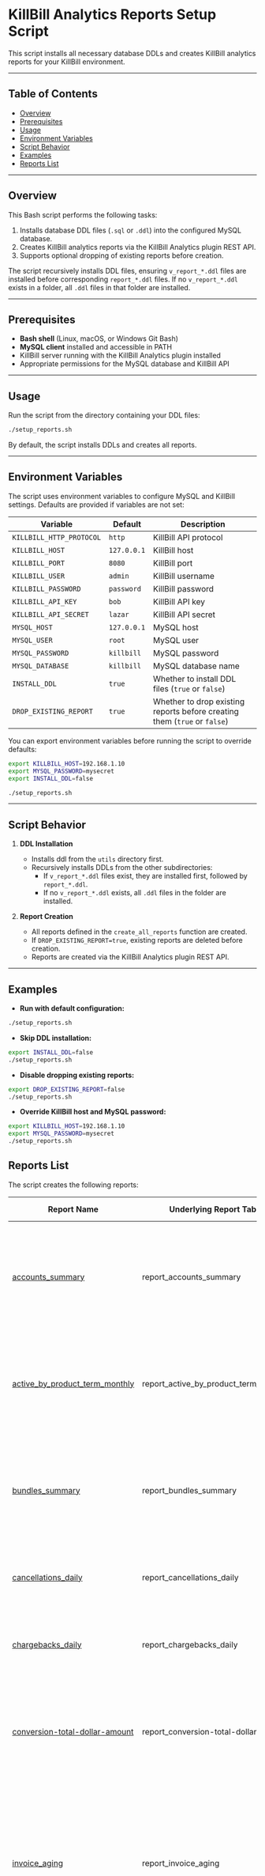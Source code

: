 # KillBill Analytics Reports Setup Script

This script installs all necessary database DDLs and creates KillBill analytics reports for your KillBill environment.

---

## Table of Contents

- [Overview](#overview)
- [Prerequisites](#prerequisites)
- [Usage](#usage)
- [Environment Variables](#environment-variables)
- [Script Behavior](#script-behavior)
- [Examples](#examples)
- [Reports List](#reports_list)


---

## Overview

This Bash script performs the following tasks:

1. Installs database DDL files (`.sql` or `.ddl`) into the configured MySQL database.
2. Creates KillBill analytics reports via the KillBill Analytics plugin REST API.
3. Supports optional dropping of existing reports before creation.

The script recursively installs DDL files, ensuring `v_report_*.ddl` files are installed before corresponding `report_*.ddl` files. If no `v_report_*.ddl` exists in a folder, all `.ddl` files in that folder are installed.

---

## Prerequisites

- **Bash shell** (Linux, macOS, or Windows Git Bash)
- **MySQL client** installed and accessible in PATH
- KillBill server running with the KillBill Analytics plugin installed
- Appropriate permissions for the MySQL database and KillBill API

---

## Usage

Run the script from the directory containing your DDL files:

```bash
./setup_reports.sh
```

By default, the script installs DDLs and creates all reports.

---

## Environment Variables

The script uses environment variables to configure MySQL and KillBill settings. Defaults are provided if variables are not set:

| Variable                 | Default                  | Description                                                               |
|--------------------------|--------------------------|---------------------------------------------------------------------------|
| `KILLBILL_HTTP_PROTOCOL` | `http`                   | KillBill API protocol                                                     |
| `KILLBILL_HOST`          | `127.0.0.1`              | KillBill host                                                             |
| `KILLBILL_PORT`          | `8080`                   | KillBill port                                                             |
| `KILLBILL_USER`          | `admin`                  | KillBill username                                                         |
| `KILLBILL_PASSWORD`      | `password`               | KillBill password                                                         |
| `KILLBILL_API_KEY`       | `bob`                    | KillBill API key                                                          |
| `KILLBILL_API_SECRET`    | `lazar`                  | KillBill API secret                                                       |
| `MYSQL_HOST`             | `127.0.0.1`              | MySQL host                                                                |
| `MYSQL_USER`             | `root`                   | MySQL user                                                                |
| `MYSQL_PASSWORD`         | `killbill`               | MySQL password                                                            |
| `MYSQL_DATABASE`         | `killbill`               | MySQL database name                                                       |
| `INSTALL_DDL`            | `true`                   | Whether to install DDL files (`true` or `false`)                          |
| `DROP_EXISTING_REPORT`   | `true`                   | Whether to drop existing reports before creating them (`true` or `false`) |

You can export environment variables before running the script to override defaults:

```bash
export KILLBILL_HOST=192.168.1.10
export MYSQL_PASSWORD=mysecret
export INSTALL_DDL=false

./setup_reports.sh
```

---

## Script Behavior

1. **DDL Installation**
    - Installs ddl from the `utils` directory first.
    - Recursively installs DDLs from the other subdirectories:
        - If `v_report_*.ddl` files exist, they are installed first, followed by `report_*.ddl`.
        - If no `v_report_*.ddl` exists, all `.ddl` files in the folder are installed.

2. **Report Creation**
    - All reports defined in the `create_all_reports` function are created.
    - If `DROP_EXISTING_REPORT=true`, existing reports are deleted before creation.
    - Reports are created via the KillBill Analytics plugin REST API.

---

## Examples

- **Run with default configuration:**

```bash
./setup_reports.sh
```

- **Skip DDL installation:**

```bash
export INSTALL_DDL=false
./setup_reports.sh
```

- **Disable dropping existing reports:**

```bash
export DROP_EXISTING_REPORT=false
./setup_reports.sh
```

- **Override KillBill host and MySQL password:**

```bash
export KILLBILL_HOST=192.168.1.10
export MYSQL_PASSWORD=mysecret
./setup_reports.sh
```

## Reports List

The script creates the following reports:

|Report Name| Underlying Report Table               |Report Description|
|--|---------------------------------------|--|
| [accounts_summary](accounts_summary/README.md) | report_accounts_summary               |Provides an account summary. Provides details like account balance, account status, currency, etc.|
| [active_by_product_term_monthly](active_by_product_term_monthly/README.md) | report_active_by_product_term_monthly |Compute (at the end of each month) the total number of active subscriptions per product and billing period.|
| [bundles_summary](bundles_summary/README.md) | report_bundles_summary                |Provides a subscription bundle summary. Provides details like CTD, plan name, price, for the base subscription in a bundle.|
| [cancellations_daily](cancellations_daily/README.md) | report_cancellations_daily            |Compute the total number of cancellations per day per phase.|
| [chargebacks_daily](chargebacks_daily/README.md) | report_chargebacks_daily              |Compute the total value (in the reference currency) of chargebacks per day per currency.|
| [conversion-total-dollar-amount](conversion-total-dollar-amount/README.md) | report_conversion-total-dollar-amount |Compute (monthly) the total revenue from subscriptions converting out of trial, grouped by tenant and billing period.|
| [invoice_aging](invoice_aging/README.md) | report_invoice_aging                  |This report lists all customer invoice aging with remaining balances, breaking them into standard aging buckets and converting amounts to USD for easy comparison.|
| [invoice_aging_no_payment](invoice_aging_no_payment/README.md) | report_invoice_aging_no_payment       |This report lists all customer invoices with no payments recorded, categorizing outstanding amounts into standard aging buckets and converting balances into USD for comparison.
|
| [invoice_credits_daily](invoice_credits_daily/README.md) | report_invoice_credits_daily          |Total of invoice credits per tenant, per currency and per day.|
| [invoice_credits_monthly](invoice_credits_monthly/README.md) | report_invoice_credits_monthly        |Report of all invoice credits from the previous month, showing amounts in both original currency and USD equivalents.|
| [invoice_item_adjustments_daily](invoice_item_adjustments_daily/README.md) | report_invoice_item_adjustments_daily                |Total of  invoice item adjustments per tenant, per currency and per day.|
| [invoice_item_adjustments_monthly](invoice_item_adjustments_monthly/README.md) | report_invoice_item_adjustments_monthly                |Report of all invoice item adjustments from the previous month, showing amounts in both original currency and USD equivalents.|
| [invoice_items_monthly](invoice_items_monthly/README.md) | report_invoice_items_monthly                |Report of all invoice items from the previous month, showing amounts in both original currency and USD equivalents.|
| [invoices_balance_daily](invoices_balance_daily/README.md) | report_invoices_balance_daily                |Compute the total sum of invoices balance (in the reference currency) per invoice created day.
|
| [invoices_daily](invoices_daily/README.md) | report_invoices_daily                |Compute the total invoice amount charged (in the reference currency) per day per currency.|
| [invoices_monthly](invoices_monthly/README.md) | report_invoices_monthly                |Report of all invoices from the previous month, showing amounts in both original currency and USD equivalents.|
| [mrr_daily](mrr_daily/README.md) | report_mrr_daily                |Computes the total active MRR (monthly recurring revenue), broken down both by product and as a tenant-wide total (ALL) for each tenant and each day.|
| [new_accounts_daily](new_accounts_daily/README.md) | report_new_accounts_daily                |Compute the total amount of new accounts created per day for each tenant.|
| [overdue-states-count-daily](overdue-states-count-daily/README.md) | report_overdue-states-count-daily                |Count of overdue states per tenant and per day.|
| [payments_monthly](payments_monthly/README.md) | report_payments_monthly               |Report of all payments from the previous month, showing amounts in both original currency and USD equivalents.|
| [payments_summary](payments_summary/README.md) | report_payments_summary                |Provides payment summary. Provides details like payment_id, amount, etc.|
| [payments_total_daily](payments_total_daily/README.md) | report_payments_total_daily                |Compute the total value (in the reference currency) of payments per day per currency.|
| [refunds-monthly](refunds-monthly/README.md) | report_refunds-monthly                |Report of all refunds from the previous month, showing amounts in both original currency and USD equivalents.|
| [refunds_total_daily](refunds_total_daily/README.md) | report_refunds_total_daily                |Compute the total value (in the reference currency) of refunds per day per currency for each tenant.|
| [subscribers-vs-non-subscribers](subscribers-vs-non-subscribers/README.md) | report_subscribers-vs-non-subscribers                |Compute the total number of active (i.e. with at least one active subscription) and non-active accounts per tenant.|
| [trial-starts-count-daily](trial-starts-count-daily/README.md) | report_trial-starts-count-daily                |Count of new trial subscriptions per tenant, per day and per product.|
| [trial-to-no-trial-conversions_daily](trial-to-no-trial-conversions_daily/README.md) | report_trial-to-no-trial-conversions_daily                |Count of subscriptions converting from trial to non-trial per tenant per day.|

